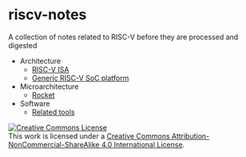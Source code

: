 # riscv-notes
A collection of notes related to RISC-V before they are processed and digested

- Architecture
  + [RISC-V ISA                        ](architecture/instruction.md   )
  + [Generic RISC-V SoC platform       ](architecture/platform.md      )
- Microarchitecture
  + [Rocket                            ](microarchitecture/rocket.md   )
- Software
  + [Related tools                     ](software/tool.md              )









<a rel="license" href="http://creativecommons.org/licenses/by-nc-sa/4.0/"><img alt="Creative Commons License" style="border-width:0" src="https://i.creativecommons.org/l/by-nc-sa/4.0/88x31.png" /></a><br />This work is licensed under a <a rel="license" href="http://creativecommons.org/licenses/by-nc-sa/4.0/">Creative Commons Attribution-NonCommercial-ShareAlike 4.0 International License</a>.
